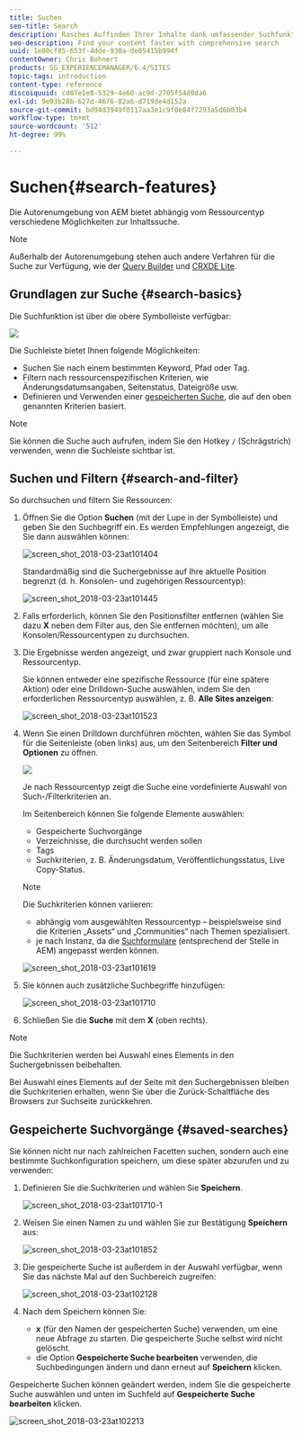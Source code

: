 ```yaml
---
title: Suchen
seo-title: Search
description: Rasches Auffinden Ihrer Inhalte dank umfassender Suchfunktionen
seo-description: Find your content faster with comprehensive search
uuid: 1e80cf85-653f-4dde-930a-de05415b994f
contentOwner: Chris Bohnert
products: SG_EXPERIENCEMANAGER/6.4/SITES
topic-tags: introduction
content-type: reference
discoiquuid: cd87e1e8-5329-4e60-ac9d-2705f54d0da6
exl-id: 9e93b28b-627d-4676-82a6-d719de4d152a
source-git-commit: bd94d3949f0117aa3e1c9f0e84f7293a5d6b03b4
workflow-type: tm+mt
source-wordcount: '512'
ht-degree: 99%

---
```


# Suchen{#search-features}

Die Autorenumgebung von AEM bietet abhängig vom Ressourcentyp verschiedene Möglichkeiten zur Inhaltssuche.

>[!NOTE]
>
>Außerhalb der Autorenumgebung stehen auch andere Verfahren für die Suche zur Verfügung, wie der [Query Builder](/help/sites-developing/querybuilder-api.md) und [CRXDE Lite](/help/sites-developing/developing-with-crxde-lite.md).

## Grundlagen zur Suche {#search-basics}

Die Suchfunktion ist über die obere Symbolleiste verfügbar:

![](do-not-localize/chlimage_1-17.png)

Die Suchleiste bietet Ihnen folgende Möglichkeiten:

* Suchen Sie nach einem bestimmten Keyword, Pfad oder Tag.
* Filtern nach ressourcenspezifischen Kriterien, wie Änderungsdatumsangaben, Seitenstatus, Dateigröße usw.
* Definieren und Verwenden einer [gespeicherten Suche](#saved-searches), die auf den oben genannten Kriterien basiert.

>[!NOTE]
>
>Sie können die Suche auch aufrufen, indem Sie den Hotkey `/` (Schrägstrich) verwenden, wenn die Suchleiste sichtbar ist.

## Suchen und Filtern {#search-and-filter}

So durchsuchen und filtern Sie Ressourcen:

1. Öffnen Sie die Option **Suchen** (mit der Lupe in der Symbolleiste) und geben Sie den Suchbegriff ein. Es werden Empfehlungen angezeigt, die Sie dann auswählen können:

   ![screen_shot_2018-03-23at101404](assets/screen_shot_2018-03-23at101404.png)

   Standardmäßig sind die Suchergebnisse auf Ihre aktuelle Position begrenzt (d. h. Konsolen- und zugehörigen Ressourcentyp):

   ![screen_shot_2018-03-23at101445](assets/screen_shot_2018-03-23at101445.png)

1. Falls erforderlich, können Sie den Positionsfilter entfernen (wählen Sie dazu **X** neben dem Filter aus, den Sie entfernen möchten), um alle Konsolen/Ressourcentypen zu durchsuchen.
1. Die Ergebnisse werden angezeigt, und zwar gruppiert nach Konsole und Ressourcentyp.

   Sie können entweder eine spezifische Ressource (für eine spätere Aktion) oder eine Drilldown-Suche auswählen, indem Sie den erforderlichen Ressourcentyp auswählen, z. B. **Alle Sites anzeigen**:

   ![screen_shot_2018-03-23at101523](assets/screen_shot_2018-03-23at101523.png)

1. Wenn Sie einen Drilldown durchführen möchten, wählen Sie das Symbol für die Seitenleiste (oben links) aus, um den Seitenbereich **Filter und Optionen** zu öffnen.

   ![](do-not-localize/screen_shot_2018-03-23at101542.png)

   Je nach Ressourcentyp zeigt die Suche eine vordefinierte Auswahl von Such-/Filterkriterien an.

   Im Seitenbereich können Sie folgende Elemente auswählen:

   * Gespeicherte Suchvorgänge
   * Verzeichnisse, die durchsucht werden sollen
   * Tags
   * Suchkriterien, z. B. Änderungsdatum, Veröffentlichungsstatus, Live Copy-Status. 

   >[!NOTE]
   >
   >Die Suchkriterien können variieren:
   >
   >* abhängig vom ausgewählten Ressourcentyp – beispielsweise sind die Kriterien „Assets“ und „Communities“ nach Themen spezialisiert.
   >* je nach Instanz, da die [Suchformulare](/help/sites-administering/search-forms.md) (entsprechend der Stelle in AEM) angepasst werden können.


   ![screen_shot_2018-03-23at101619](assets/screen_shot_2018-03-23at101619.png)

1. Sie können auch zusätzliche Suchbegriffe hinzufügen:

   ![screen_shot_2018-03-23at101710](assets/screen_shot_2018-03-23at101710.png)

1. Schließen Sie die **Suche** mit dem **X** (oben rechts).

>[!NOTE]
>
>Die Suchkriterien werden bei Auswahl eines Elements in den Suchergebnissen beibehalten.
>
>Bei Auswahl eines Elements auf der Seite mit den Suchergebnissen bleiben die Suchkriterien erhalten, wenn Sie über die Zurück-Schaltfläche des Browsers zur Suchseite zurückkehren.

## Gespeicherte Suchvorgänge {#saved-searches}

Sie können nicht nur nach zahlreichen Facetten suchen, sondern auch eine bestimmte Suchkonfiguration speichern, um diese später abzurufen und zu verwenden:

1. Definieren Sie die Suchkriterien und wählen Sie **Speichern**.

   ![screen_shot_2018-03-23at101710-1](assets/screen_shot_2018-03-23at101710-1.png)

1. Weisen Sie einen Namen zu und wählen Sie zur Bestätigung **Speichern** aus:

   ![screen_shot_2018-03-23at101852](assets/screen_shot_2018-03-23at101852.png)

1. Die gespeicherte Suche ist außerdem in der Auswahl verfügbar, wenn Sie das nächste Mal auf den Suchbereich zugreifen:

   ![screen_shot_2018-03-23at102128](assets/screen_shot_2018-03-23at102128.png)

1. Nach dem Speichern können Sie:

   * **x** (für den Namen der gespeicherten Suche) verwenden, um eine neue Abfrage zu starten. Die gespeicherte Suche selbst wird nicht gelöscht.
   * die Option **Gespeicherte Suche bearbeiten** verwenden, die Suchbedingungen ändern und dann erneut auf **Speichern** klicken.

Gespeicherte Suchen können geändert werden, indem Sie die gespeicherte Suche auswählen und unten im Suchfeld auf **Gespeicherte Suche bearbeiten** klicken.

![screen_shot_2018-03-23at102213](assets/screen_shot_2018-03-23at102213.png)

